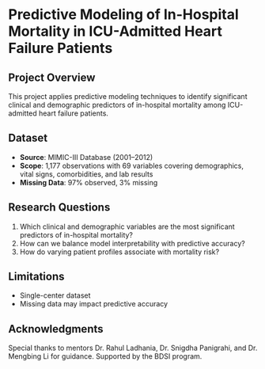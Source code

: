 # Predictive Modeling of In-Hospital Mortality in ICU-Admitted Heart Failure Patients

## Project Overview
This project applies predictive modeling techniques to identify significant clinical and demographic predictors of in-hospital mortality among ICU-admitted heart failure patients. 

## Dataset
- **Source**: MIMIC-III Database (2001–2012)
- **Scope**: 1,177 observations with 69 variables covering demographics, vital signs, comorbidities, and lab results
- **Missing Data**: 97% observed, 3% missing

## Research Questions
1. Which clinical and demographic variables are the most significant predictors of in-hospital mortality?
2. How can we balance model interpretability with predictive accuracy?
3. How do varying patient profiles associate with mortality risk?

## Limitations
- Single-center dataset
- Missing data may impact predictive accuracy

## Acknowledgments
Special thanks to mentors Dr. Rahul Ladhania, Dr. Snigdha Panigrahi, and Dr. Mengbing Li for guidance. Supported by the BDSI program.
